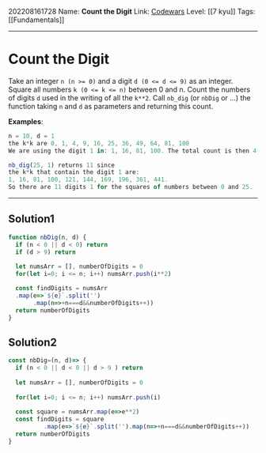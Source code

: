 202208161728
Name: **Count the Digit**
Link: [Codewars](https://www.codewars.com/kata/566fc12495810954b1000030)
Level:  [[7 kyu]]
Tags: [[Fundamentals]]

---

# Count the Digit

Take an integer `n (n >= 0)` and a digit `d (0 <= d <= 9)` as an integer.
Square all numbers `k (0 <= k <= n)` between 0 and n.
Count the numbers of digits `d` used in the writing of all the `k**2`.
Call `nb_dig` (or `nbDig` or ...) the function taking `n` and `d` as parameters and returning this count.

**Examples**:

```js
n = 10, d = 1 
the k*k are 0, 1, 4, 9, 16, 25, 36, 49, 64, 81, 100
We are using the digit 1 in: 1, 16, 81, 100. The total count is then 4.

nb_dig(25, 1) returns 11 since
the k*k that contain the digit 1 are:
1, 16, 81, 100, 121, 144, 169, 196, 361, 441.
So there are 11 digits 1 for the squares of numbers between 0 and 25.
```

---

## Solution1

``` javascript
function nbDig(n, d) {
  if (n < 0 || d < 0) return 
  if (d > 9) return 
  
  let numsArr = [], numberOfDigits = 0
  for(let i=0; i <= n; i++) numsArr.push(i**2)

  const findDigits = numsArr
  .map(e=>`${e}`.split('')
       .map(n=>+n===d&&numberOfDigits++))
  return numberOfDigits
}
```

## Solution2

``` javascript
const nbDig=(n, d)=> {
  if (n < 0 || d < 0 || d > 9 ) return 
  
  let numsArr = [], numberOfDigits = 0
  
  for(let i=0; i <= n; i++) numsArr.push(i)
  
  const square = numsArr.map(e=>e**2)
  const findDigits = square
          .map(e=>`${e}`.split('').map(n=>+n===d&&numberOfDigits++))
  return numberOfDigits
}
```